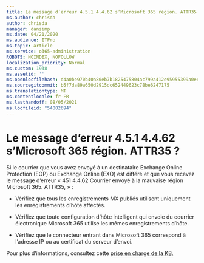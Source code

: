 ```yaml
---
title: Le message d’erreur 4.5.1 4.4.62 s’Microsoft 365 région. ATTR35 ?
ms.author: chrisda
author: chrisda
manager: dansimp
ms.date: 04/21/2020
ms.audience: ITPro
ms.topic: article
ms.service: o365-administration
ROBOTS: NOINDEX, NOFOLLOW
localization_priority: Normal
ms.custom: 1938
ms.assetid: ''
ms.openlocfilehash: d4a0be970b40a80eb7b1825475804ac799a412e95955399a0ee120ae0d2a12df
ms.sourcegitcommit: b5f7da89a650d2915dc652449623c78be6247175
ms.translationtype: MT
ms.contentlocale: fr-FR
ms.lasthandoff: 08/05/2021
ms.locfileid: "54002694"
---
```

# <a name="are-you-seeing-error-451-4462-mail-sent-to-the-wrong-microsoft-365-region-attr35"></a>Le message d’erreur 4.5.1 4.4.62 s’Microsoft 365 région. ATTR35 ?

Si le courrier que vous avez envoyé à un destinataire Exchange Online Protection (EOP) ou Exchange Online (EXO) est différé et que vous recevez le message d’erreur « 451 4.4.62 Courrier envoyé à la mauvaise région Microsoft 365. ATTR35, » :

- Vérifiez que tous les enregistrements MX publiés utilisent uniquement les enregistrements d’hôte affectés.

- Vérifiez que toute configuration d’hôte intelligent qui envoie du courrier électronique Microsoft 365 utilise les mêmes enregistrements d’hôte.

- Vérifiez que le connecteur entrant dans Microsoft 365 correspond à l’adresse IP ou au certificat du serveur d’envoi.

Pour plus d’informations, consultez cette [prise en charge de la KB.](https://support.microsoft.com/help/4057301/attr35-response-code-when-mail-is-sent-to-eop-exo)
